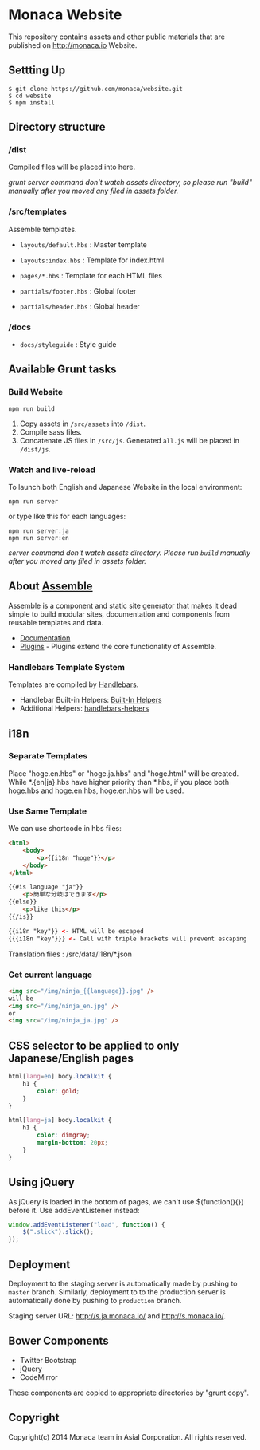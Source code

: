 # Monaca Website

This repository contains assets and other public materials that are published on http://monaca.io Website.

## Settting Up

```
$ git clone https://github.com/monaca/website.git
$ cd website
$ npm install
```

## Directory structure

### /dist

Compiled files will be placed into here.

_grunt server command don't watch assets directory, so please run "build" manually after you moved any filed in assets folder._

### /src/templates

Assemble templates.

- `layouts/default.hbs`
   : Master template

- `layouts:index.hbs`
   : Template for index.html

- `pages/*.hbs`
   : Template for each HTML files

- `partials/footer.hbs`
   : Global footer

- `partials/header.hbs`
   : Global header

### /docs

- `docs/styleguide`
   : Style guide

## Available Grunt tasks

### Build Website

```
npm run build
```

1. Copy assets in `/src/assets` into `/dist`.
2. Compile sass files.
3. Concatenate JS files in `/src/js`. Generated `all.js` will be placed in `/dist/js`.


### Watch and live-reload

To launch both English and Japanese Website in the local environment: 

```
npm run server
```

or type like this for each languages:

```
npm run server:ja
npm run server:en
```

_server command don't watch assets directory. Please run `build` manually after you moved any filed in assets folder._

## About [Assemble](http://assemble.io/)

Assemble is a component and static site generator that makes it dead simple to build modular sites, documentation and components from reusable templates and data.

* [Documentation](http://assemble.io/docs/)
* [Plugins](http://assemble.io/plugins/) - Plugins extend the core functionality of Assemble.

### Handlebars Template System

Templates are compiled by [Handlebars](http://handlebarsjs.com/).

- Handlebar Built-in Helpers: [Built-In Helpers](http://handlebarsjs.com/builtin_helpers.html)
- Additional Helpers: [handlebars-helpers](http://github.com/assemble/handlebars-helpers)

## i18n

### Separate Templates

Place "hoge.en.hbs" or "hoge.ja.hbs" and "hoge.html" will be created.
While \*.{en|ja}.hbs have higher priority than \*.hbs, if you place both hoge.hbs and hoge.en.hbs, hoge.en.hbs will be used.

### Use Same Template

We can use shortcode in hbs files:
 
```html
<html>
    <body>
        <p>{{i18n "hoge"}}</p>
    </body>
</html>
```

```html
{{#is language "ja"}}
    <p>簡単な分岐はできます</p>
{{else}}
    <p>like this</p>
{{/is}}
```

```html
{{i18n "key"}} <- HTML will be escaped
{{{i18n "key"}}} <- Call with triple brackets will prevent escaping
```

Translation files
: /src/data/i18n/*.json

### Get current language

```html
<img src="/img/ninja_{{language}}.jpg" />
will be
<img src="/img/ninja_en.jpg" />
or
<img src="/img/ninja_ja.jpg" />
```

## CSS selector to be applied to only Japanese/English pages

```css
html[lang=en] body.localkit {
    h1 {
        color: gold;
    }
}

html[lang=ja] body.localkit {
    h1 {
        color: dimgray;
        margin-bottom: 20px;
    }
}
```

## Using jQuery

As jQuery is loaded in the bottom of pages, we can't use $(function(){}) before it. Use addEventListener instead:

```javascript
window.addEventListener("load", function() {
    $(".slick").slick();
});
```

## Deployment

Deployment to the staging server is automatically made by pushing to `master` branch. Similarly, deployment to to the production server is automatically done by pushing to `production` branch.

Staging server URL: http://s.ja.monaca.io/ and http://s.monaca.io/.

## Bower Components

* Twitter Bootstrap
* jQuery
* CodeMirror

These components are copied to appropriate directories by "grunt copy".

## Copyright

Copyright(c) 2014 Monaca team in Asial Corporation. All rights reserved.

